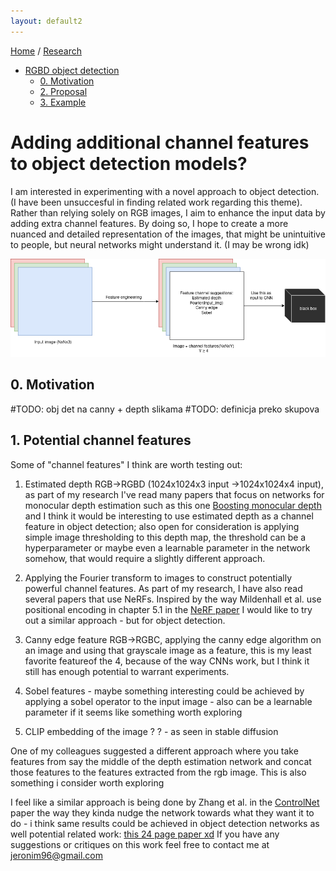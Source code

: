 ```yaml
---
layout: default2
---
```


[Home](./index.html) / [Research](./research.html)

- [RGBD object detection]()
  - [0. Motivation](#0-motivation)
  - [2. Proposal](#2-explanation)
  - [3. Example](#3-example)

# Adding additional channel features to object detection models?

 I am interested in experimenting with a novel approach to object detection. (I have been unsuccesful in finding related work regarding this theme). Rather than relying solely on RGB images, I aim to enhance the input data by adding extra channel features. By doing so, I hope to create a more nuanced and detailed representation of the images, that might be unintuitive to people, but neural networks might understand it. (I may be wrong idk)

![image](./assets/img/rgbd.png)


## 0. Motivation
\#TODO: obj det na canny + depth slikama
\#TODO: definicja preko skupova

## 1. Potential channel features

Some of "channel features" I think are worth testing out:

1.    Estimated depth RGB->RGBD (1024x1024x3 input ->1024x1024x4 input), as part of my research I've read many papers that focus on networks for monocular depth estimation such as this one [Boosting monocular depth](http://yaksoy.github.io/highresdepth/) and I think it would be interesting to use estimated depth as a channel feature in object detection; also open for consideration is applying simple image thresholding to this depth map, the threshold can be a hyperparameter or maybe even a learnable parameter in the network somehow, that would require a slightly different approach.

2.  Applying the Fourier transform to images to construct potentially powerful channel features. As part of my research, I have also read several papers that use NeRFs. Inspired by the way Mildenhall et al. use positional encoding in chapter 5.1 in the [NeRF paper](https://arxiv.org/abs/2003.08934) I would like to try out a similar approach - but for object detection.

3.    Canny edge feature RGB->RGBC, applying the canny edge algorithm on an image and using that grayscale image as a feature, this is my least favorite featureof the 4, because of the way CNNs work, but I think it still has enough potential to warrant experiments.

4.    Sobel features - maybe something interesting could be achieved by applying a sobel operator to the input image - also can be a learnable parameter if it seems like something worth exploring

5. CLIP embedding of the image ? ? - as seen in stable diffusion

One of my colleagues suggested a different approach where you take features from say the middle of the depth estimation network and concat those features to the features extracted from the rgb image. This is also something i consider worth exploring

I feel like a similar approach is being done by Zhang et al. in the [ControlNet](https://arxiv.org/pdf/2302.05543.pdf) paper the way they kinda nudge the network towards what they want it to do - i think same results could be achieved in object detection networks as well
potential related work: [this 24 page paper xd](https://arxiv.org/pdf/2106.02795.pdf)
If you have any suggestions or critiques on this work feel free to contact me at jeronim96@gmail.com